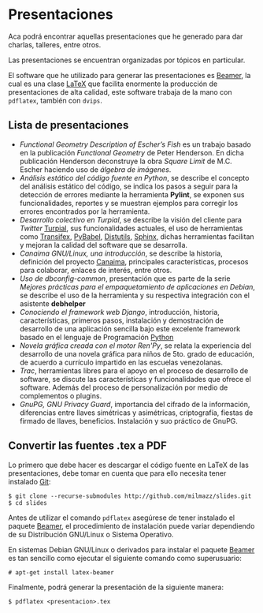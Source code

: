 Presentaciones
==============

Aca podrá encontrar aquellas presentaciones que he generado para dar
charlas, talleres, entre otros.

Las presentaciones se encuentran organizadas por tópicos en particular.

El software que he utilizado para generar las presentaciones es [Beamer][],
la cual es una clase [LaTeX][] que facilita enormente la producción de
presentaciones de alta calidad, este software trabaja de la mano con `pdflatex`,
también con `dvips`.

Lista de presentaciones
-----------------------

 * *Functional Geometry Description of Escher’s Fish* es un trabajo basado en
   la publicación *Functional Geometry* de Peter Henderson. En dicha
   publicación Henderson deconstruye la obra _Square Limit_ de M.C. Escher
   haciendo uso de _álgebra de imágenes_.
 * *Análisis estático del código fuente en Python*, se describe el concepto
del análisis estático del código, se indica los pasos a seguir para la
detección de errores mediante la herramienta **Pylint**, se exponen sus
funcionalidades, reportes y se muestran ejemplos para corregir los errores
encontrados por la herramienta.
 * *Desarrollo colectivo en Turpial*, se describe la visión del cliente para
*Twitter* [Turpial][], sus funcionalidades actuales, el uso de herramientas
como [Transifex][], [PyBabel][], [Distutils][], [Sphinx][], dichas herramientas facilitan
y mejoran la calidad del software que se desarrolla.
 * *Canaima GNU/Linux, una introducción*, se describe la historia, definición
del proyecto [Canaima], principales características, procesos para colaborar,
enlaces de interés, entre otros.
 * *Uso de dbconfig-common*, presentación que es parte de la serie *Mejores
prácticas para el empaquetamiento de aplicaciones en Debian*, se describe el
uso de la herramienta y su respectiva integración con el asistente
**debhelper**
 * *Conociendo el framework web Django*, introducción, historia,
características, primeros pasos, instalación y demostración de desarrollo de
una aplicación sencilla bajo este excelente framework basado en el lenguaje de
Programación [Python][]
 * *Novela gráfica creada con el motor Ren'Py*, se relata la experiencia del
desarrollo de una novela gráfica para niños de 5to. grado de educación, de
acuerdo a currículo impartido en las escuelas venezolanas.
 * *Trac*, herramientas libres para el apoyo en el proceso de desarrollo de
software, se discute las características y funcionalidades que ofrece el
software. Además del proceso de personalización por medio de complementos o
plugins.
 * *GnuPG, GNU Privacy Guard*, importancia del cifrado de la información,
diferencias entre llaves simétricas y asimétricas, criptografía, fiestas de
firmado de llaves, beneficios. Instalación y suo práctico de GnuPG.

Convertir las fuentes .tex a PDF
--------------------------------

Lo primero que debe hacer es descargar el código fuente en LaTeX de las
presentaciones, debe tomar en cuenta que para ello necesita tener
instalado [Git][]:

    $ git clone --recurse-submodules http://github.com/milmazz/slides.git
    $ cd slides

Antes de utilizar el comando `pdflatex` asegúrese de tener instalado
el paquete [Beamer][], el procedimiento de instalación puede variar
dependiendo de su Distribución GNU/Linux o Sistema Operativo.

En sistemas Debian GNU/Linux o derivados para instalar el paquete
[Beamer][] es tan sencillo como ejecutar el siguiente comando
como superusuario:

    # apt-get install latex-beamer

Finalmente, podrá generar la presentación de la siguiente manera:

    $ pdflatex <presentacion>.tex

[Beamer]: http://latex-beamer.sourceforge.net/ 'The LaTeX Beamer Class'
[LaTeX]: http://www.latex-project.org/ 'LaTeX – A document preparation system'
[Turpial]: http://www.turpial.org.ve 'Turpial – Cliente para Twitter'
[Transifex]: http://www.transifex.net/ 'Transifex – The Open Translation Platform'
[PyBabel]: http://babel.edgewall.org/ 'Babel – Collection of tools for internationalizing Python applications'
[Distutils]: http://docs.python.org/library/distutils.html 'Distutils – Building and installing Python modules'
[Sphinx]: http://sphinx.pocoo.org/ 'Sphinx – Python Documentation Generator'
[Git]: http://git-scm.com/ 'Git - the fast version control system'
[Canaima]: http://canaima.softwarelibre.gob.ve 'Canaima GNU/Linux'
[Python]: http://www.python.org
